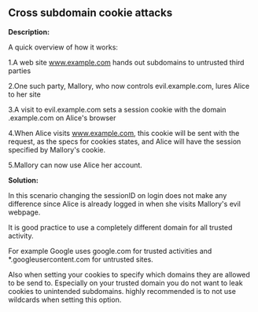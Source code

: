 
Cross subdomain cookie attacks
-------

**Description:**

A quick overview of how it works:

1.A web site www.example.com hands out subdomains to untrusted third parties

2.One such party, Mallory, who now controls evil.example.com, lures Alice to her site

3.A visit to evil.example.com sets a session cookie with the domain .example.com on Alice's browser

4.When Alice visits www.example.com, this cookie will be sent with the request, as the specs for cookies states, 
and Alice will have the session specified by Mallory's cookie.

5.Mallory can now use Alice her account.


**Solution:**

In this scenario changing the sessionID on login does not make any difference since
Alice is already logged in when she visits Mallory's evil webpage.

It is good practice to use a completely different domain for all trusted activity. 

For example Google uses google.com for trusted activities and *.googleusercontent.com 
for untrusted sites.

Also when setting your cookies to specify which domains they are allowed to
be send to. Especially on your trusted domain you do not want to leak cookies to unintended
subdomains. highly recommended is to not use wildcards when setting this option.



   



